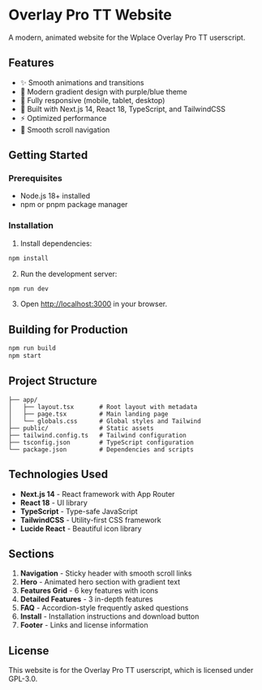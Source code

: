 # Overlay Pro TT Website

A modern, animated website for the Wplace Overlay Pro TT userscript.

## Features

- ✨ Smooth animations and transitions
- 🎨 Modern gradient design with purple/blue theme
- 📱 Fully responsive (mobile, tablet, desktop)
- 🚀 Built with Next.js 14, React 18, TypeScript, and TailwindCSS
- ⚡ Optimized performance
- 🎯 Smooth scroll navigation

## Getting Started

### Prerequisites

- Node.js 18+ installed
- npm or pnpm package manager

### Installation

1. Install dependencies:

```bash
npm install
```

2. Run the development server:

```bash
npm run dev
```

3. Open [http://localhost:3000](http://localhost:3000) in your browser.

## Building for Production

```bash
npm run build
npm start
```

## Project Structure

```
├── app/
│   ├── layout.tsx       # Root layout with metadata
│   ├── page.tsx         # Main landing page
│   └── globals.css      # Global styles and Tailwind
├── public/              # Static assets
├── tailwind.config.ts   # Tailwind configuration
├── tsconfig.json        # TypeScript configuration
└── package.json         # Dependencies and scripts
```

## Technologies Used

- **Next.js 14** - React framework with App Router
- **React 18** - UI library
- **TypeScript** - Type-safe JavaScript
- **TailwindCSS** - Utility-first CSS framework
- **Lucide React** - Beautiful icon library

## Sections

1. **Navigation** - Sticky header with smooth scroll links
2. **Hero** - Animated hero section with gradient text
3. **Features Grid** - 6 key features with icons
4. **Detailed Features** - 3 in-depth features
5. **FAQ** - Accordion-style frequently asked questions
6. **Install** - Installation instructions and download button
7. **Footer** - Links and license information

## License

This website is for the Overlay Pro TT userscript, which is licensed under GPL-3.0.


